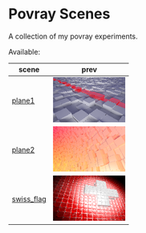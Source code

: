 Povray Scenes
================

A collection of my povray experiments.

Available:

| scene | prev |
|-------|------|
|[plane1](scenes/plane1/plane1.pov) |![Box Plane 1](thumbs/plane1-thumb.png)|
|[plane2](scenes/plane2/plane2.pov) |![Box Plane 2](thumbs/plane2-thumb.png)|
|[swiss_flag](scenes/swiss_flag/swiss_flag.pov) |![Swiss Flag](thumbs/swiss_flag-thumb.png)|
